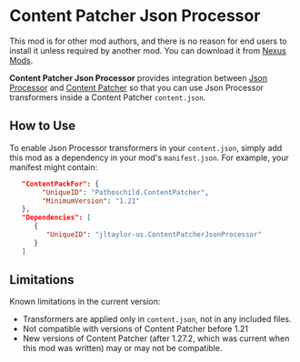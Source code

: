# Content Patcher Json Processor

This mod is for other mod authors, and there is no reason for end users to install it unless required by
another mod.  You can download it from [Nexus Mods](https://www.nexusmods.com/stardewvalley/mods/13320).

**Content Patcher Json Processor** provides integration between [Json Processor](../../JsonProcessor) and
[Content Patcher](https://www.nexusmods.com/stardewvalley/mods/1915) so that you can use Json Processor
transformers inside a Content Patcher `content.json`.

## How to Use

To enable Json Processor transformers in your `content.json`, simply add this mod as a dependency in your
mod's `manifest.json`.  For example, your manifest might contain:

```json
   "ContentPackFor": {
    	"UniqueID": "Pathoschild.ContentPatcher",
    	"MinimumVersion": "1.21"
   },
   "Dependencies": [
      {
         "UniqueID": "jltaylor-us.ContentPatcherJsonProcessor"
      }
   ]
```

## Limitations

Known limitations in the current version:

* Transformers are applied only in `content.json`, not in any included files.
* Not compatible with versions of Content Patcher before 1.21
* New versions of Content Patcher (after 1.27.2, which was current when this mod was written) may or may not
  be compatible.
